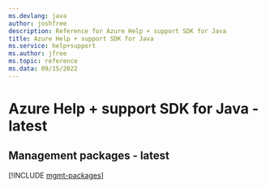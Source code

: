 ```yaml
---
ms.devlang: java
author: joshfree
description: Reference for Azure Help + support SDK for Java
title: Azure Help + support SDK for Java
ms.service: help+support
ms.author: jfree
ms.topic: reference
ms.data: 09/15/2022
---
```

# Azure Help + support SDK for Java - latest

## Management packages - latest
[!INCLUDE [mgmt-packages](help-+-support-mgmt-index.md)]